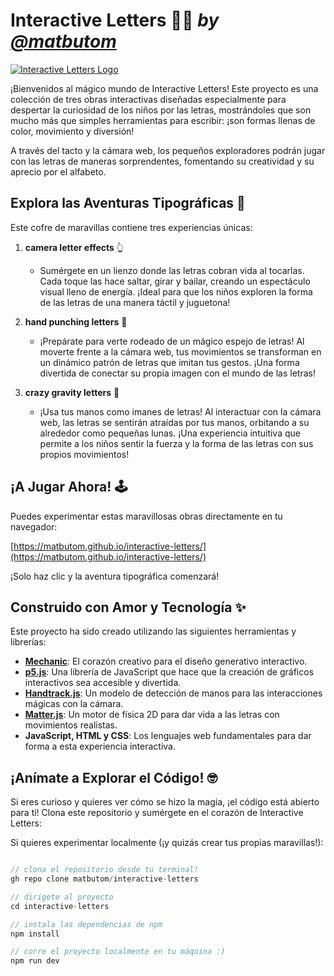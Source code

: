 # Interactive Letters 🌈✨ *by [@matbutom](instagram.com/matbutom)*

[![Interactive Letters Logo](https://github.com/user-attachments/assets/a3b4f943-80c0-4aa6-84ac-856ee9daac7a)](https://matbutom.github.io/interactive-letters/)

¡Bienvenidos al mágico mundo de Interactive Letters! Este proyecto es una colección de tres obras interactivas diseñadas especialmente para despertar la curiosidad de los niños por las letras, mostrándoles que son mucho más que simples herramientas para escribir: ¡son formas llenas de color, movimiento y diversión!

A través del tacto y la cámara web, los pequeños exploradores podrán jugar con las letras de maneras sorprendentes, fomentando su creatividad y su aprecio por el alfabeto.

## Explora las Aventuras Tipográficas 🚀

Este cofre de maravillas contiene tres experiencias únicas:

1.  **camera letter effects** 👆
    * Sumérgete en un lienzo donde las letras cobran vida al tocarlas. Cada toque las hace saltar, girar y bailar, creando un espectáculo visual lleno de energía. ¡Ideal para que los niños exploren la forma de las letras de una manera táctil y juguetona!

2.  **hand punching letters** 📸
    * ¡Prepárate para verte rodeado de un mágico espejo de letras! Al moverte frente a la cámara web, tus movimientos se transforman en un dinámico patrón de letras que imitan tus gestos. ¡Una forma divertida de conectar su propia imagen con el mundo de las letras!

3.  **crazy gravity letters** 👋
    * ¡Usa tus manos como imanes de letras! Al interactuar con la cámara web, las letras se sentirán atraídas por tus manos, orbitando a su alrededor como pequeñas lunas. ¡Una experiencia intuitiva que permite a los niños sentir la fuerza y la forma de las letras con sus propios movimientos!

## ¡A Jugar Ahora! 🕹️

Puedes experimentar estas maravillosas obras directamente en tu navegador:

[https://matbutom.github.io/interactive-letters/](https://matbutom.github.io/interactive-letters/)

¡Solo haz clic y la aventura tipográfica comenzará!

## Construido con Amor y Tecnología ✨

Este proyecto ha sido creado utilizando las siguientes herramientas y librerías:

* **[Mechanic](https://mechanic.design/)**: El corazón creativo para el diseño generativo interactivo.
* **[p5.js](https://p5js.org/)**: Una librería de JavaScript que hace que la creación de gráficos interactivos sea accesible y divertida.
* **[Handtrack.js](https://github.com/tensorflow/tfjs-models/tree/master/handtrack)**: Un modelo de detección de manos para las interacciones mágicas con la cámara.
* **[Matter.js](https://brm.io/matter-js/)**: Un motor de física 2D para dar vida a las letras con movimientos realistas.
* **JavaScript, HTML y CSS**: Los lenguajes web fundamentales para dar forma a esta experiencia interactiva.

## ¡Anímate a Explorar el Código! 🤓

Si eres curioso y quieres ver cómo se hizo la magia, ¡el código está abierto para ti! Clona este repositorio y sumérgete en el corazón de Interactive Letters:

Si quieres experimentar localmente (¡y quizás crear tus propias maravillas!):

```javascript

// clona el repositorio desde tu terminal!
gh repo clone matbutom/interactive-letters

// dirigete al proyecto
cd interactive-letters

// instala las dependencias de npm
npm install

// corre el proyecto localmente en tu máquina :)
npm run dev
```
